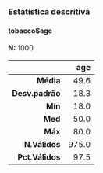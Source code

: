 ### Estatística descritiva  
#### tobacco$age  
**N:** 1000  

|          &nbsp; |   age |
|----------------:|------:|
|       **Média** |  49.6 |
| **Desv.padrăo** |  18.3 |
|         **Mín** |  18.0 |
|         **Med** |  50.0 |
|         **Máx** |  80.0 |
|   **N.Válidos** | 975.0 |
| **Pct.Válidos** |  97.5 |
